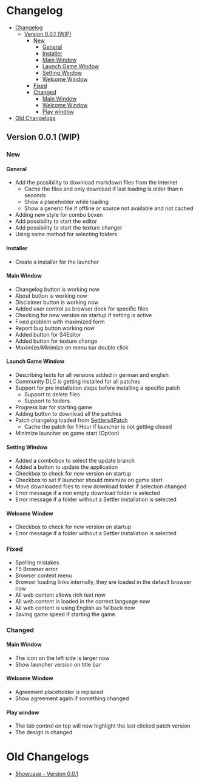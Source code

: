 # Changelog

- [Changelog](#changelog)
  - [Version 0.0.1 (WIP)](#version-001-wip)
    - [New](#new)
      - [General](#general)
      - [Installer](#installer)
      - [Main Window](#main-window)
      - [Launch Game Window](#launch-game-window)
      - [Setting Window](#setting-window)
      - [Welcome Window](#welcome-window)
    - [Fixed](#fixed)
    - [Changed](#changed)
      - [Main Window](#main-window-1)
      - [Welcome Window](#welcome-window-1)
      - [Play window](#play-window)
- [Old Changelogs](#old-changelogs)

## Version 0.0.1 (WIP)

### New

#### General

* Add the possibility to download markdown files from the internet
  * Cache the files and only download if last loading is older than n seconds
  * Show a placeholder while loading
  * Show a generic file if offline or source not available and not cached
* Adding new style for combo boxen
* Add possibility to start the editor
* Add possibility to start the texture changer
* Using same method for selecting folders

#### Installer

* Create a installer for the launcher  

#### Main Window

* Changelog button is working now
* About button is working now
* Disclaimer button is working now
* Added user control as browser dock for specific files
* Checking for new version on startup if setting is active
* Fixed problem with maximized form
* Report bug button working now
* Added button for S4Editor
* Added button for texture change
* Maximize/Minimize on menu bar double click

#### Launch Game Window

* Describing texts for all versions added in german and english
* Community DLC is getting installed for all patches
* Support for pre installation steps before installing a specific patch
  * Support to delete files
  * Support to folders 
* Progress bar for starting game
* Adding button to download all the patches
* Patch changelog loaded from [Settlers4Patch][patchChangelogSource]
  * Cache the patch for 1 Hour if launcher is not getting closed
* Minimize launcher on game start (Option)

#### Setting Window

* Added a combobox to select the update branch
* Added a button to update the application
* Checkbox to check for new version on startup
* Checkbox to set if launcher should minimize on game start
* Move downloaded files to new download folder if selection changed
* Error message if a non empty download folder is selected
* Error message if a folder without a Settler installation is selected

#### Welcome Window

* Checkbox to check for new version on startup
* Error message if a folder without a Settler installation is selected

### Fixed

* Spelling mistakes
* F5 Browser error
* Browser context menu
* Browser loading links internally, they are loaded in the default browser now
* All web content allows rich text now
* All web content is loaded in the correct language now
* All web content is using English as fallback now
* Saving game speed if starting the game

### Changed

#### Main Window

* The icon on the left side is larger now
* Show launcher version on title bar

#### Welcome Window

* Agreement placeholder is replaced
* Show agreement again if something changed
#### Play window

* The tab control on top will now highlight the last clicked patch version
* The design is changed

# Old Changelogs

* [Showcase - Version 0.0.1][showcase]

[patchChangelogSource]: https://github.com/LitzeYT/Settlers4Patch
[showcase]: Changelogs/Showcase.md